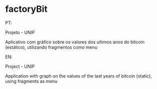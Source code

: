 # factoryBit

PT:

Projeto - UNIP

Aplicativo com gráfico sobre os valores dos ultimos anos do bitcoin (estático), utilizando fragmentos como menu

EN:

Project - UNIP

Application with graph on the values ​​of the last years of bitcoin (static), using fragments as menu
